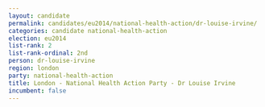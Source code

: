 ```yaml
---
layout: candidate
permalink: candidates/eu2014/national-health-action/dr-louise-irvine/
categories: candidate national-health-action
election: eu2014
list-rank: 2
list-rank-ordinal: 2nd
person: dr-louise-irvine
region: london
party: national-health-action
title: London - National Health Action Party - Dr Louise Irvine
incumbent: false
---
```

